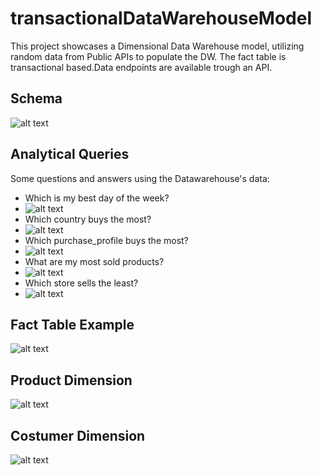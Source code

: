 # transactionalDataWarehouseModel
This project showcases a Dimensional Data Warehouse model, utilizing random data from Public APIs  to populate the DW. The fact table is transactional based.Data endpoints are available trough an API.

## Schema
![alt text](https://github.com/asoushawk/transactionalDataWarehouseModel/blob/main/img/dwSchema.png?raw=true)
## Analytical Queries
Some questions and answers using the Datawarehouse's data:
  - Which is my best day of the week?
  - ![alt text](https://github.com/asoushawk/transactionalDataWarehouseModel/blob/main/img/bestdayoftheweek.png?raw=true)
  - Which country buys the most?
  - ![alt text](https://github.com/asoushawk/transactionalDataWarehouseModel/blob/main/img/country_ranking.png?raw=true)
  - Which purchase_profile buys the most?
  - ![alt text](https://github.com/asoushawk/transactionalDataWarehouseModel/blob/main/img/purchase_profile.png?raw=true)
  - What are my most sold products?
  - ![alt text](https://github.com/asoushawk/transactionalDataWarehouseModel/blob/main/img/most_sold_products.png?raw=true)
  - Which store sells the least?
  - ![alt text](https://github.com/asoushawk/transactionalDataWarehouseModel/blob/main/img/stores_total_sold.png?raw=true)
## Fact Table Example
![alt text](https://github.com/asoushawk/transactionalDataWarehouseModel/blob/main/img/fact_table.png?raw=true)
## Product Dimension
![alt text](https://github.com/asoushawk/transactionalDataWarehouseModel/blob/main/img/product_dimension.png?raw=true)
## Costumer Dimension
![alt text](https://github.com/asoushawk/transactionalDataWarehouseModel/blob/main/img/costumer_dimension.png?raw=true)
